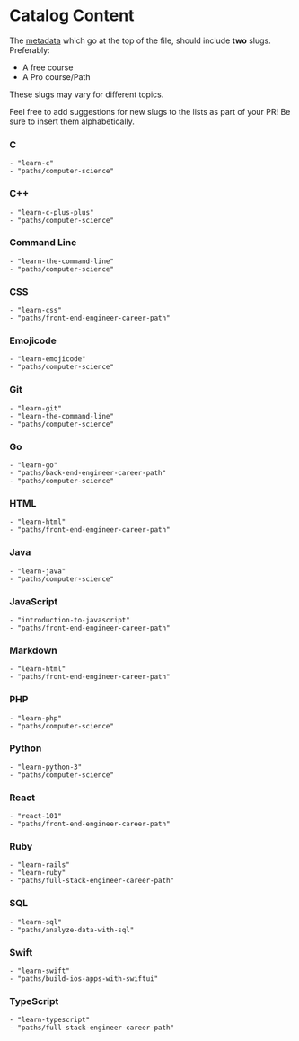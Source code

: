 # Catalog Content

The [metadata](https://github.com/Codecademy/docs/blob/main/documentation/content-standards.md#standards-metadata) which go at the top of the file, should include **two** slugs. Preferably:

- A free course
- A Pro course/Path

These slugs may vary for different topics.

Feel free to add suggestions for new slugs to the lists as part of your PR! Be sure to insert them alphabetically.

### C

```
- "learn-c"
- "paths/computer-science"
```

### C++

```
- "learn-c-plus-plus"
- "paths/computer-science"
```

### Command Line

```
- "learn-the-command-line"
- "paths/computer-science"
```

### CSS

```
- "learn-css"
- "paths/front-end-engineer-career-path"
```

### Emojicode

```
- "learn-emojicode"
- "paths/computer-science"
```

### Git

```
- "learn-git"
- "learn-the-command-line"
- "paths/computer-science"
```

### Go

```
- "learn-go"
- "paths/back-end-engineer-career-path"
- "paths/computer-science"
```

### HTML

```
- "learn-html"
- "paths/front-end-engineer-career-path"
```

### Java

```
- "learn-java"
- "paths/computer-science"
```

### JavaScript

```
- "introduction-to-javascript"
- "paths/front-end-engineer-career-path"
```

### Markdown

```
- "learn-html"
- "paths/front-end-engineer-career-path"
```

### PHP

```
- "learn-php"
- "paths/computer-science"
```

### Python

```
- "learn-python-3"
- "paths/computer-science"
```

### React

```
- "react-101"
- "paths/front-end-engineer-career-path"
```

### Ruby

```
- "learn-rails"
- "learn-ruby"
- "paths/full-stack-engineer-career-path"
```

### SQL

```
- "learn-sql"
- "paths/analyze-data-with-sql"
```

### Swift

```
- "learn-swift"
- "paths/build-ios-apps-with-swiftui"
```

### TypeScript

```
- "learn-typescript"
- "paths/full-stack-engineer-career-path"
```
